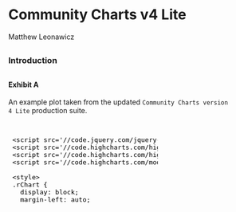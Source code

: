 # Community Charts v4 Lite
Matthew Leonawicz  







##
##
##
##
### Introduction

##
#### Exhibit A

An example plot taken from the updated <code>Community Charts version 4 Lite</code> production suite.

##

<iframe srcdoc=' &lt;!doctype HTML&gt;
&lt;meta charset = &#039;utf-8&#039;&gt;
&lt;html&gt;
  &lt;head&gt;
    
    &lt;script src=&#039;//code.jquery.com/jquery-1.9.1.min.js&#039; type=&#039;text/javascript&#039;&gt;&lt;/script&gt;
    &lt;script src=&#039;//code.highcharts.com/highcharts.js&#039; type=&#039;text/javascript&#039;&gt;&lt;/script&gt;
    &lt;script src=&#039;//code.highcharts.com/highcharts-more.js&#039; type=&#039;text/javascript&#039;&gt;&lt;/script&gt;
    &lt;script src=&#039;//code.highcharts.com/modules/exporting.js&#039; type=&#039;text/javascript&#039;&gt;&lt;/script&gt;
    
    &lt;style&gt;
    .rChart {
      display: block;
      margin-left: auto; 
      margin-right: auto;
      width: 800px;
      height: 400px;
    }  
    &lt;/style&gt;
    
  &lt;/head&gt;
  &lt;body &gt;
    
    &lt;div id = &#039;chart1ad833644eb3&#039; class = &#039;rChart highcharts&#039;&gt;&lt;/div&gt;    
    &lt;script type=&#039;text/javascript&#039;&gt;
    (function($){
        $(function () {
            var chart = new Highcharts.Chart({
 &quot;dom&quot;: &quot;chart1ad833644eb3&quot;,
&quot;width&quot;:            800,
&quot;height&quot;:            400,
&quot;credits&quot;: {
 &quot;href&quot;: null,
&quot;text&quot;: null 
},
&quot;exporting&quot;: {
 &quot;enabled&quot;: false 
},
&quot;title&quot;: {
 &quot;text&quot;: &quot;Average Monthly Temperature for Barrow, Alaska&quot;,
&quot;style&quot;: {
 &quot;color&quot;: &quot;#000000&quot; 
} 
},
&quot;yAxis&quot;: [
 {
 &quot;title&quot;: {
 &quot;text&quot;: &quot;Temperature (_DEGREE_SYMBOL_F)&quot;,
&quot;style&quot;: {
 &quot;color&quot;: &quot;gray&quot; 
} 
} 
} 
],
&quot;series&quot;: [
 {
 &quot;data&quot;: [
 [
 &quot;Jan&quot;,
        -12.28 
],
[
 &quot;Feb&quot;,
        -17.86 
],
[
 &quot;Mar&quot;,
         -13.9 
],
[
 &quot;Apr&quot;,
         -2.38 
],
[
 &quot;May&quot;,
         19.76 
],
[
 &quot;Jun&quot;,
         33.98 
],
[
 &quot;Jul&quot;,
         39.02 
],
[
 &quot;Aug&quot;,
         37.58 
],
[
 &quot;Sep&quot;,
         30.74 
],
[
 &quot;Oct&quot;,
         12.56 
],
[
 &quot;Nov&quot;,
          -2.2 
],
[
 &quot;Dec&quot;,
        -10.12 
] 
],
&quot;name&quot;: &quot;1960-1989&quot;,
&quot;type&quot;: &quot;column&quot;,
&quot;marker&quot;: {
 &quot;radius&quot;:              3 
},
&quot;id&quot;: &quot;series1&quot; 
},
{
 &quot;data&quot;: [
 [
 &quot;Jan&quot;,
         -8.86 
],
[
 &quot;Feb&quot;,
        -12.28 
],
[
 &quot;Mar&quot;,
         -9.76 
],
[
 &quot;Apr&quot;,
           2.3 
],
[
 &quot;May&quot;,
         21.74 
],
[
 &quot;Jun&quot;,
          34.7 
],
[
 &quot;Jul&quot;,
         41.18 
],
[
 &quot;Aug&quot;,
            41 
],
[
 &quot;Sep&quot;,
         34.88 
],
[
 &quot;Oct&quot;,
         20.12 
],
[
 &quot;Nov&quot;,
           8.6 
],
[
 &quot;Dec&quot;,
         -4.54 
] 
],
&quot;name&quot;: &quot;2010-2019&quot;,
&quot;type&quot;: &quot;column&quot;,
&quot;marker&quot;: {
 &quot;radius&quot;:              3 
},
&quot;id&quot;: &quot;series2&quot; 
},
{
 &quot;data&quot;: [
 [
 &quot;Jan&quot;,
          -3.1 
],
[
 &quot;Feb&quot;,
         -8.32 
],
[
 &quot;Mar&quot;,
         -6.16 
],
[
 &quot;Apr&quot;,
           2.3 
],
[
 &quot;May&quot;,
         21.92 
],
[
 &quot;Jun&quot;,
         35.96 
],
[
 &quot;Jul&quot;,
         42.26 
],
[
 &quot;Aug&quot;,
         41.72 
],
[
 &quot;Sep&quot;,
         36.14 
],
[
 &quot;Oct&quot;,
         22.46 
],
[
 &quot;Nov&quot;,
          13.1 
],
[
 &quot;Dec&quot;,
          1.22 
] 
],
&quot;name&quot;: &quot;2040-2049&quot;,
&quot;type&quot;: &quot;column&quot;,
&quot;marker&quot;: {
 &quot;radius&quot;:              3 
},
&quot;id&quot;: &quot;series3&quot; 
},
{
 &quot;data&quot;: [
 [
 &quot;Jan&quot;,
           0.5 
],
[
 &quot;Feb&quot;,
          -4.9 
],
[
 &quot;Mar&quot;,
         -4.54 
],
[
 &quot;Apr&quot;,
          5.54 
],
[
 &quot;May&quot;,
         24.44 
],
[
 &quot;Jun&quot;,
         36.14 
],
[
 &quot;Jul&quot;,
         44.24 
],
[
 &quot;Aug&quot;,
         44.24 
],
[
 &quot;Sep&quot;,
         37.94 
],
[
 &quot;Oct&quot;,
         24.62 
],
[
 &quot;Nov&quot;,
         17.96 
],
[
 &quot;Dec&quot;,
           6.8 
] 
],
&quot;name&quot;: &quot;2060-2069&quot;,
&quot;type&quot;: &quot;column&quot;,
&quot;marker&quot;: {
 &quot;radius&quot;:              3 
},
&quot;id&quot;: &quot;series4&quot; 
},
{
 &quot;data&quot;: [
 [
 &quot;Jan&quot;,
          8.06 
],
[
 &quot;Feb&quot;,
         -0.22 
],
[
 &quot;Mar&quot;,
          0.14 
],
[
 &quot;Apr&quot;,
          8.24 
],
[
 &quot;May&quot;,
         26.24 
],
[
 &quot;Jun&quot;,
          38.3 
],
[
 &quot;Jul&quot;,
         46.58 
],
[
 &quot;Aug&quot;,
         45.86 
],
[
 &quot;Sep&quot;,
         39.56 
],
[
 &quot;Oct&quot;,
         26.42 
],
[
 &quot;Nov&quot;,
          21.2 
],
[
 &quot;Dec&quot;,
          11.3 
] 
],
&quot;name&quot;: &quot;2090-2099&quot;,
&quot;type&quot;: &quot;column&quot;,
&quot;marker&quot;: {
 &quot;radius&quot;:              3 
},
&quot;id&quot;: &quot;series5&quot; 
},
{
 &quot;data&quot;: [
 [
         -18.76,
          -5.8 
],
[
         -25.06,
        -10.66 
],
[
         -18.58,
         -9.22 
],
[
          -6.88,
          2.12 
],
[
          17.42,
          22.1 
],
[
          32.36,
          35.6 
],
[
          36.86,
         41.18 
],
[
          33.98,
         41.18 
],
[
          26.96,
         34.52 
],
[
           6.98,
         18.14 
],
[
          -8.86,
          4.46 
],
[
         -15.88,
         -4.36 
] 
],
&quot;name&quot;: &quot;1960-1989&quot;,
&quot;type&quot;: &quot;errorbar&quot;,
&quot;linkedTo&quot;: &quot;series1&quot; 
},
{
 &quot;data&quot;: [
 [
          -17.5,
         -0.22 
],
[
         -18.76,
          -5.8 
],
[
          -16.6,
         -2.92 
],
[
          -3.28,
          7.88 
],
[
          17.96,
         25.52 
],
[
          32.54,
         36.86 
],
[
          38.12,
         44.24 
],
[
          37.94,
         44.06 
],
[
          31.82,
         37.94 
],
[
          14.54,
          25.7 
],
[
           0.68,
         16.52 
],
[
          -12.1,
          3.02 
] 
],
&quot;name&quot;: &quot;2010-2019&quot;,
&quot;type&quot;: &quot;errorbar&quot;,
&quot;linkedTo&quot;: &quot;series2&quot; 
},
{
 &quot;data&quot;: [
 [
         -11.56,
          5.36 
],
[
          -17.5,
          0.86 
],
[
         -13.72,
           1.4 
],
[
          -3.28,
          7.88 
],
[
          17.78,
         26.06 
],
[
          33.62,
          38.3 
],
[
          39.02,
          45.5 
],
[
          37.58,
         45.86 
],
[
          31.82,
         40.46 
],
[
          16.16,
         28.76 
],
[
           4.28,
         21.92 
],
[
          -8.14,
         10.58 
] 
],
&quot;name&quot;: &quot;2040-2049&quot;,
&quot;type&quot;: &quot;errorbar&quot;,
&quot;linkedTo&quot;: &quot;series3&quot; 
},
{
 &quot;data&quot;: [
 [
          -9.58,
         10.58 
],
[
         -14.08,
          4.28 
],
[
          -12.1,
          3.02 
],
[
          -0.94,
         12.02 
],
[
           20.3,
         28.58 
],
[
          32.72,
         39.56 
],
[
          40.46,
         48.02 
],
[
          39.92,
         48.56 
],
[
          33.26,
         42.62 
],
[
          18.32,
         30.92 
],
[
          10.04,
         25.88 
],
[
          -2.56,
         16.16 
] 
],
&quot;name&quot;: &quot;2060-2069&quot;,
&quot;type&quot;: &quot;errorbar&quot;,
&quot;linkedTo&quot;: &quot;series4&quot; 
},
{
 &quot;data&quot;: [
 [
             -4,
         20.12 
],
[
            -13,
         12.56 
],
[
          -8.86,
          9.14 
],
[
            0.5,
         15.98 
],
[
          21.38,
          31.1 
],
[
          33.98,
         42.62 
],
[
          41.36,
          51.8 
],
[
             41,
         50.72 
],
[
           34.7,
         44.42 
],
[
          19.94,
          32.9 
],
[
          13.28,
         29.12 
],
[
          -0.22,
         22.82 
] 
],
&quot;name&quot;: &quot;2090-2099&quot;,
&quot;type&quot;: &quot;errorbar&quot;,
&quot;linkedTo&quot;: &quot;series5&quot; 
} 
],
&quot;xAxis&quot;: [
 {
 &quot;categories&quot;: [ &quot;Jan&quot;, &quot;Feb&quot;, &quot;Mar&quot;, &quot;Apr&quot;, &quot;May&quot;, &quot;Jun&quot;, &quot;Jul&quot;, &quot;Aug&quot;, &quot;Sep&quot;, &quot;Oct&quot;, &quot;Nov&quot;, &quot;Dec&quot; ],
&quot;title&quot;: {
 &quot;text&quot;: &quot;Due to variability among climate models and among years in a natural climate system, these graphs are useful for examining trends over time, rather than for precisely&lt;br&gt;predicting monthly or yearly values. For more information on derivation, reliability, and variability among these projections, please visit www.snap.uaf.edu.&quot;,
&quot;style&quot;: {
 &quot;color&quot;: &quot;gray&quot;,
&quot;fontWeight&quot;: &quot;normal&quot;,
&quot;fontSize&quot;: &quot;8px&quot; 
} 
} 
} 
],
&quot;subtitle&quot;: {
 &quot;text&quot;: &quot;Historical CRU 3.1 and 5-Model Projected Average, Mid-Range Emissions (RCP 6.0)&quot;,
&quot;style&quot;: {
 &quot;color&quot;: &quot;gray&quot; 
} 
},
&quot;colors&quot;: [ &quot;#666666&quot;, &quot;#FFD700&quot;, &quot;#FFA500&quot;, &quot;#FF4500&quot;, &quot;#8B0000&quot; ],
&quot;legend&quot;: {
 &quot;verticalAlign&quot;: &quot;top&quot;,
&quot;y&quot;:             50,
&quot;borderWidth&quot;:              1,
&quot;borderColor&quot;: &quot;gray&quot;,
&quot;borderRadius&quot;:              5,
&quot;itemMarginBottom&quot;:             -5,
&quot;itemMarginBottom&quot;:             -5,
&quot;itemStyle&quot;: {
 &quot;color&quot;: &quot;gray&quot; 
} 
},
&quot;plotOptions&quot;: {
 &quot;column&quot;: {
 &quot;threshold&quot;:             32,
&quot;groupPadding&quot;:            0.1,
&quot;pointPadding&quot;:           0.05 
} 
},
&quot;chart&quot;: {
 &quot;width&quot;:            850,
&quot;height&quot;:            500,
&quot;renderTo&quot;: &quot;chart1ad833644eb3&quot; 
},
&quot;id&quot;: &quot;chart1ad833644eb3&quot; 
});
        });
    })(jQuery);
&lt;/script&gt;
    
    &lt;script&gt;&lt;/script&gt;    
  &lt;/body&gt;
&lt;/html&gt; ' scrolling='no' frameBorder='0' seamless class='rChart  highcharts  ' id='iframe-chart1ad833644eb3'> </iframe>
 <style>iframe.rChart{ width: 100%; height: 400px;}</style>

<style>iframe.rChart{ width: 100%; height: 500px; }</style>

Here is the original chart for comparison.

##

<img src="img/v1_ex0.png" height="500" width="900">

##

[*Note: It is not possible to download original Community Charts in Fahrenheit units even though the application purports to allow it.
It will download a graphic in Celsius regardless of the user's specification or what is displayed in the browser.
I had to save a screenshot of the online image in order to include it here.
Also, although this is only a screenshot, the original application offers some but not all of the interactivity available in the updated version.*]

#### Other versions

Version 4 of the Community Charts application is documented here.
Community Charts version 4 is a lightweight application similar to [version 1](https://www.snap.uaf.edu/sites/all/modules/snap_community_charts/charts.php).
For a more powerful community charts application, see [version 2](http://shiny.snap.uaf.edu/akcan_climate/), which offers much more data and interaction to the user.
Version 3 is an even more powerful and adaptive version than 2, also including more communities, data, as well as graphical and analytic capabilities.
Version 3 is currently under development as a component of the SNAP data QAQC application, which is not publicly available.

##
#### Improvements from version 1

Like the original, version 4 uses the <code>Highcharts</code> javascript plotting library, but like versions 2 and 3, it is built using **R**.
Community Charts version 4, also known in some circles as `CC4 Lite` or `CC4L`, accesses <code>Highcharts</code> through the **R** package, `rCharts`.
`rCharts` acts as a wrapper to a number of external plotting libraries, but the intent here is to make a Community Charts application similar to the original, hence the focus on <code>Highcharts</code>.
At the same, it is important to improve upon the original, which can be criticized on a number of poor graphing practices and other uses of descriptive statistics.
Some improvements are considered here, addressing criticisms of historical baseline data sources, temporal periods, bar plot baseline thresholds, color usage, and uncertainty among climate models.

##
#### New features and data sources

In additional to a critical look at the original version, critical evaluations of newly considered chart features and data are also needed.
New communities are intended to be added to the application, but for which data only exist at a much coarser resolution compared to the originally included communities.
This mixture of disparate data sources must be clearly noted in the application of course.

However, this is not enough. To stop here is amateurish and not justifiable.
At a bare minimum, it is crucial that the effect of spatial scale on climate data in this context be investigated.
It is possible that climate estimates differ enough between scales such that allowing some communities to use data exclusively at one scale and others at the alternative scale ought to be prohibited from the application entirely.

The two scales are the original 2-km resolution and the coarser 10-minute resolution under consideration.
The former originates from SNAP's downscaled climate data based on the 2-km PRISM climatology and the latter from data downscaled using the 10-minute CRU climatology.

Version 4, like version 3, will feature the inclusion of CMIP5 downscaled climate model outputs.
Since version 4 is meant to be lightweight like version 1, it will not include CMIP3 outputs as well like versions 2 and 3.

##
##
### Motivation

There are several benefits to updating the Community Charts application.
Most notably, older downscaled climate model outputs can be swapped out for more updated outputs.

##
#### Communities

A new version also presents an opportunity to update the communities data set.
This means not only including new communities (not ignoring the necessary investigation noted above),
but more importantly a chance to clean up and refactor the original set of communities.
These currently represent a very messy data set, including communities with several duplicate listing (which actually show up in the original application) and "communities" with populations of size zero.
Some of these are essentially campsites and only serve to clutter the application and elongate the community selection menu. More is not necessarily better, especially if it presents poorly.

##
#### Appearance and function

Third, improvements can be made to the graphs themselves as mentioned above.
Fourth, new options available to the user for interacting with the graphs may be considered.

##
#### Community Charts as QAQC

Although this is more true of version 3, version 4 of the Community Charts application is also a practical use case for extracted data which serves as an extension of SNAP data QAQC procedures.
In fact, the **R** code used to extract data from some of SNAP's core spatially explicit data sets as a fundamental component of my ongoing SNAP data QAQC project provide the very data used by this application.
